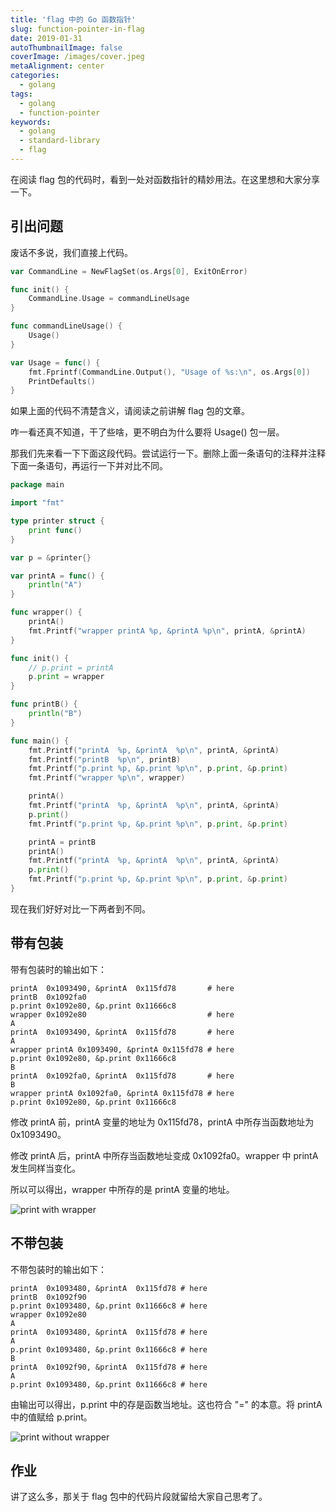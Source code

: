 ```yaml
---
title: 'flag 中的 Go 函数指针'
slug: function-pointer-in-flag
date: 2019-01-31
autoThumbnailImage: false
coverImage: /images/cover.jpeg
metaAlignment: center
categories:
  - golang
tags:
  - golang
  - function-pointer
keywords:
  - golang
  - standard-library
  - flag
---
```


在阅读 flag 包的代码时，看到一处对函数指针的精妙用法。在这里想和大家分享一下。

<!--more-->

## 引出问题

废话不多说，我们直接上代码。

```go
var CommandLine = NewFlagSet(os.Args[0], ExitOnError)

func init() {
	CommandLine.Usage = commandLineUsage
}

func commandLineUsage() {
	Usage()
}

var Usage = func() {
	fmt.Fprintf(CommandLine.Output(), "Usage of %s:\n", os.Args[0])
	PrintDefaults()
}
```

如果上面的代码不清楚含义，请阅读之前讲解 flag 包的文章。

咋一看还真不知道，干了些啥，更不明白为什么要将 Usage() 包一层。

那我们先来看一下下面这段代码。尝试运行一下。删除上面一条语句的注释并注释下面一条语句，再运行一下并对比不同。

```go
package main

import "fmt"

type printer struct {
	print func()
}

var p = &printer{}

var printA = func() {
	println("A")
}

func wrapper() {
	printA()
	fmt.Printf("wrapper printA %p, &printA %p\n", printA, &printA)
}

func init() {
	// p.print = printA
	p.print = wrapper
}

func printB() {
	println("B")
}

func main() {
	fmt.Printf("printA  %p, &printA  %p\n", printA, &printA)
	fmt.Printf("printB  %p\n", printB)
	fmt.Printf("p.print %p, &p.print %p\n", p.print, &p.print)
	fmt.Printf("wrapper %p\n", wrapper)

	printA()
	fmt.Printf("printA  %p, &printA  %p\n", printA, &printA)
	p.print()
	fmt.Printf("p.print %p, &p.print %p\n", p.print, &p.print)

	printA = printB
	printA()
	fmt.Printf("printA  %p, &printA  %p\n", printA, &printA)
	p.print()
	fmt.Printf("p.print %p, &p.print %p\n", p.print, &p.print)
}
```

现在我们好好对比一下两者到不同。

## 带有包装

带有包装时的输出如下：

```shell
printA  0x1093490, &printA  0x115fd78       # here
printB  0x1092fa0
p.print 0x1092e80, &p.print 0x11666c8
wrapper 0x1092e80                           # here
A
printA  0x1093490, &printA  0x115fd78       # here
A
wrapper printA 0x1093490, &printA 0x115fd78 # here
p.print 0x1092e80, &p.print 0x11666c8
B
printA  0x1092fa0, &printA  0x115fd78       # here
B
wrapper printA 0x1092fa0, &printA 0x115fd78 # here
p.print 0x1092e80, &p.print 0x11666c8
```

修改 printA 前，printA 变量的地址为 0x115fd78，printA 中所存当函数地址为 0x1093490。

修改 printA 后，printA 中所存当函数地址变成 0x1092fa0。wrapper 中 printA 发生同样当变化。

所以可以得出，wrapper 中所存的是 printA 变量的地址。

![print with wrapper](/images/2019/01/print-with-wrapper.png)

## 不带包装

不带包装时的输出如下：

```shell
printA  0x1093480, &printA  0x115fd78 # here
printB  0x1092f90
p.print 0x1093480, &p.print 0x11666c8 # here
wrapper 0x1092e80
A
printA  0x1093480, &printA  0x115fd78 # here
A
p.print 0x1093480, &p.print 0x11666c8 # here
B
printA  0x1092f90, &printA  0x115fd78 # here
A
p.print 0x1093480, &p.print 0x11666c8 # here
```

由输出可以得出，p.print 中的存是函数当地址。这也符合 "=" 的本意。将 printA 中的值赋给 p.print。

![print without wrapper](/images/2019/01/print-without-wrapper.png)

## 作业

讲了这么多，那关于 flag 包中的代码片段就留给大家自己思考了。
